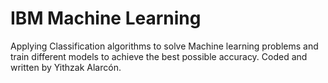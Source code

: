 # IBM Machine Learning
Applying Classification algorithms to solve Machine learning problems and train different models to achieve the best possible accuracy. Coded and written by Yithzak Alarcón.
